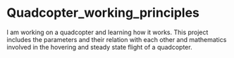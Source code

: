 # Quadcopter_working_principles
I am working on a quadcopter and learning how it works. This project includes the parameters and their relation with each other and mathematics involved in the hovering and steady state flight of a quadcopter.
